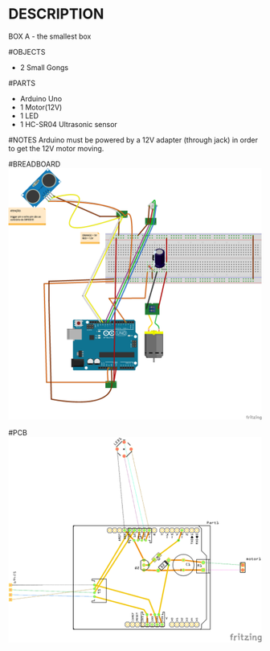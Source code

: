 # DESCRIPTION
BOX A - the smallest box 

#OBJECTS
- 2 Small Gongs

#PARTS
- Arduino Uno
- 1 Motor(12V)
- 1 LED
- 1 HC-SR04 Ultrasonic sensor

#NOTES
Arduino must be powered by a 12V adapter (through jack) in order to get the 12V motor moving.

#BREADBOARD
![Breadboard view](https://github.com/Sonoscopia/InSono/blob/master/BOXES/BOX_A/_fritzing/BoxA_shield_v1_bradboard.png)

#PCB
![PCB view](https://github.com/Sonoscopia/InSono/blob/master/BOXES/BOX_A/_fritzing/BoxA_shield_v1_pcb.png)
